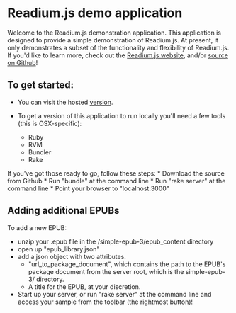 # Readium.js demo application
Welcome to the Readium.js demonstration application. This application is designed to provide a simple demonstration of Readium.js. At present, it only demonstrates a subset of the functionality and flexibility of Readium.js. If you'd like to learn more, check out the [Readium.js website](http://readium.github.io/Readium-Web-Components/), and/or [source on Github](https://github.com/readium/Readium-Web-Components)!

## To get started: 

* You can visit the hosted [version](http://readium.github.io/readium-viewer-demo1).

* To get a version of this application to run locally you'll need a few tools (this is OSX-specific): 
    * Ruby
    * RVM
    * Bundler
    * Rake

If you've got those ready to go, follow these steps:
    * Download the source from Github
    * Run "bundle" at the command line
    * Run "rake server" at the command line
    * Point your browser to "localhost:3000"

## Adding additional EPUBs

To add a new EPUB: 
   * unzip your .epub file in the /simple-epub-3/epub_content directory
   * open up "epub_library.json"
   * add a json object with two attributes. 
        * "url_to_package_document", which contains the path to the EPUB's package document
           from the server root, which is the simple-epub-3/ directory. 
        * A title for the EPUB, at your
           discretion. 
   * Start up your server, or run "rake server" at the command line and access your sample from the toolbar (the rightmost button)!